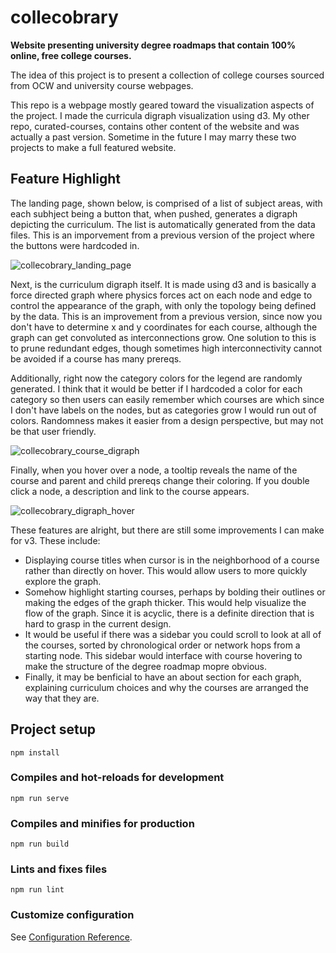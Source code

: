 # collecobrary

**Website presenting university degree roadmaps that contain 100% online, free college courses.**

The idea of this project is to present a collection of college courses sourced from OCW and university course webpages.

This repo is a webpage mostly geared toward the visualization aspects of the project. I made the curricula digraph visualization using d3. My other repo, curated-courses, contains other content of the website and was actually a past version. Sometime in the future I may marry these two projects to make a full featured website.

## Feature Highlight

The landing page, shown below, is comprised of a list of subject areas, with each subhject being a button that, when pushed, generates a digraph depicting the curriculum. The list is automatically generated from the data files. This is an imporvement from a previous version of the project where the buttons were hardcoded in.

![collecobrary_landing_page](https://user-images.githubusercontent.com/78166995/134688002-efaaefe0-bb3d-48cb-95e9-4b7bc75737b0.PNG)

Next, is the curriculum digraph itself. It is made using d3 and is basically a force directed graph where physics forces act on each node and edge to control the appearance of the graph, with only the topology being defined by the data. This is an improvement from a previous version, since now you don't have to determine x and y coordinates for each course, although the graph can get convoluted as interconnections grow. One solution to this is to prune redundant edges, though sometimes high interconnectivity cannot be avoided if a course has many prereqs.

Additionally, right now the category colors for the legend are randomly generated. I think that it would be better if I hardcoded a color for each category so then users can easily remember which courses are which since I don't have labels on the nodes, but as categories grow I would run out of colors. Randomness makes it easier from a design perspective, but may not be that user friendly.

![collecobrary_course_digraph](https://user-images.githubusercontent.com/78166995/134689102-3f8a7a37-615b-4f93-8181-24e9717dc839.PNG)

Finally, when you hover over a node, a tooltip reveals the name of the course and parent and child prereqs change their coloring. If you double click a node, a description and link to the course appears.

![collecobrary_digraph_hover](https://user-images.githubusercontent.com/78166995/134690221-18796d3e-f08a-4931-8da4-f563456456f0.PNG)

These features are alright, but there are still some improvements I can make for v3. These include:

- Displaying course titles when cursor is in the neighborhood of a course rather than directly on hover. This would allow users to more quickly explore the graph.
- Somehow highlight starting courses, perhaps by bolding their outlines or making the edges of the graph thicker. This would help visualize the flow of the graph. Since it is acyclic, there is a definite direction that is hard to grasp in the current design.
- It would be useful if there was a sidebar you could scroll to look at all of the courses, sorted by chronological order or network hops from a starting node. This sidebar would interface with course hovering to make the structure of the degree roadmap mopre obvious.
- Finally, it may be benficial to have an about section for each graph, explaining curriculum choices and why the courses are arranged the way that they are.

## Project setup
```
npm install
```

### Compiles and hot-reloads for development
```
npm run serve
```

### Compiles and minifies for production
```
npm run build
```

### Lints and fixes files
```
npm run lint
```

### Customize configuration
See [Configuration Reference](https://cli.vuejs.org/config/).
